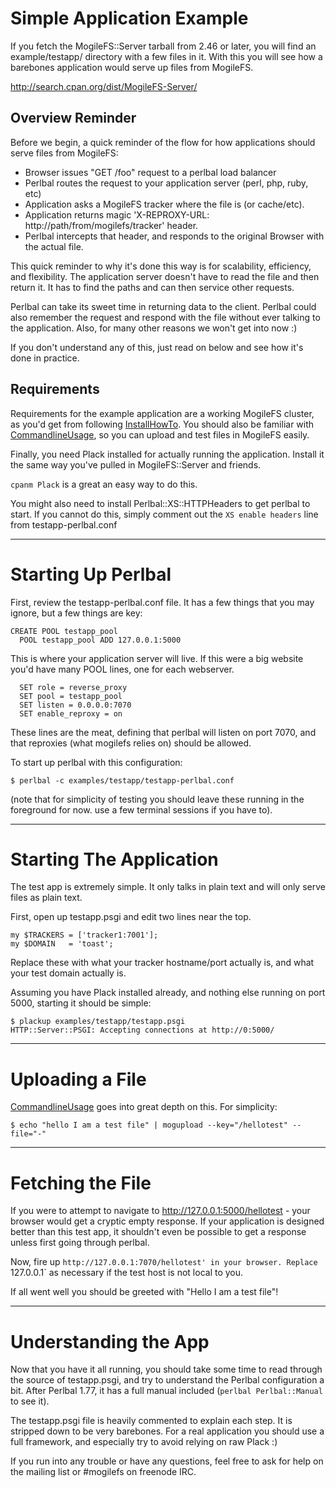 # Simple Application Example #

If you fetch the MogileFS::Server tarball from 2.46 or later, you will find an
example/testapp/ directory with a few files in it. With this you will see how
a barebones application would serve up files from MogileFS.

http://search.cpan.org/dist/MogileFS-Server/

## Overview Reminder ##

Before we begin, a quick reminder of the flow for how applications should
serve files from MogileFS:

  * Browser issues "GET /foo" request to a perlbal load balancer
  * Perlbal routes the request to your application server (perl, php, ruby, etc)
  * Application asks a MogileFS tracker where the file is (or cache/etc).
  * Application returns magic 'X-REPROXY-URL: http://path/from/mogilefs/tracker' header.
  * Perlbal intercepts that header, and responds to the original Browser with the actual file.

This quick reminder to why it's done this way is for scalability, efficiency,
and flexibility. The application server doesn't have to read the file and then
return it. It has to find the paths and can then service other requests.

Perlbal can take its sweet time in returning data to the client. Perlbal could
also remember the request and respond with the file without ever talking to
the application. Also, for many other reasons we won't get into now :)

If you don't understand any of this, just read on below and see how it's done
in practice.

## Requirements ##

Requirements for the example application are a working MogileFS cluster, as
you'd get from following [InstallHowTo](InstallHowTo.md). You should also be familiar with
[CommandlineUsage](CommandlineUsage.md), so you can upload and test files in MogileFS easily.

Finally, you need Plack installed for actually running the application.
Install it the same way you've pulled in MogileFS::Server and friends.

`cpanm Plack` is a great an easy way to do this.

You might also need to install Perlbal::XS::HTTPHeaders to get perlbal to
start. If you cannot do this, simply comment out the `XS enable headers` line
from testapp-perlbal.conf


---

# Starting Up Perlbal #

First, review the testapp-perlbal.conf file. It has a few things that you may
ignore, but a few things are key:

```
CREATE POOL testapp_pool
  POOL testapp_pool ADD 127.0.0.1:5000
```

This is where your application server will live. If this were a big website
you'd have many POOL lines, one for each webserver.

```
  SET role = reverse_proxy
  SET pool = testapp_pool 
  SET listen = 0.0.0.0:7070
  SET enable_reproxy = on
```

These lines are the meat, defining that perlbal will listen on port 7070, and
that reproxies (what mogilefs relies on) should be allowed.

To start up perlbal with this configuration:

```
$ perlbal -c examples/testapp/testapp-perlbal.conf
```

(note that for simplicity of testing you should leave these running in the
foreground for now. use a few terminal sessions if you have to).


---

# Starting The Application #

The test app is extremely simple. It only talks in plain text and will only
serve files as plain text.

First, open up testapp.psgi and edit two lines near the top.

```
my $TRACKERS = ['tracker1:7001'];
my $DOMAIN   = 'toast';
```

Replace these with what your tracker hostname/port actually is, and what your
test domain actually is.

Assuming you have Plack installed already, and nothing else running on port
5000, starting it should be simple:

```
$ plackup examples/testapp/testapp.psgi
HTTP::Server::PSGI: Accepting connections at http://0:5000/
```


---

# Uploading a File #

[CommandlineUsage](CommandlineUsage.md) goes into great depth on this. For simplicity:

```
$ echo "hello I am a test file" | mogupload --key="/hellotest" --file="-"
```


---

# Fetching the File #

If you were to attempt to navigate to http://127.0.0.1:5000/hellotest - your
browser would get a cryptic empty response. If your application is designed
better than this test app, it shouldn't even be possible to get a response
unless first going through perlbal.

Now, fire up `http://127.0.0.1:7070/hellotest' in your browser. Replace
`127.0.0.1` as necessary if the test host is not local to you.

If all went well you should be greeted with "Hello I am a test file"!


---

# Understanding the App #

Now that you have it all running, you should take some time to read through
the source of testapp.psgi, and try to understand the Perlbal configuration a
bit. After Perlbal 1.77, it has a full manual included (`perlbal
Perlbal::Manual` to see it).

The testapp.psgi file is heavily commented to explain each step. It is
stripped down to be very barebones. For a real application you should use a
full framework, and especially try to avoid relying on raw Plack :)

If you run into any trouble or have any questions, feel free to ask for help
on the mailing list or #mogilefs on freenode IRC.